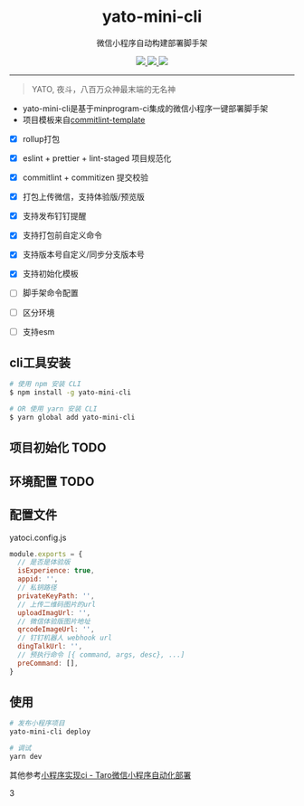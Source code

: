 <div align="center">
  <h1>yato-mini-cli</h1>
  <p>微信小程序自动构建部署脚手架</p>
  <a href="https://github.com/ssdmtank/yato-mini-cli">
    <img src="https://img.shields.io/badge/node-%3E%3D12-brightgreen">
  </a>
  <a href="https://github.com/ssdmtank/yato-mini-cli">
    <img src="https://img.shields.io/badge/npm-v0.0.1-blue">
  </a>
  <a href="https://github.com/ssdmtank/yato-mini-cli">
    <img src="https://img.shields.io/badge/lincense-MIT-green">
  </a>
</div>

---

> YATO, 夜斗，八百万众神最末端的无名神

* yato-mini-cli是基于minprogram-ci集成的微信小程序一键部署脚手架
* 项目模板来自[commitlint-template](https://github.com/ssdmtank/commitlint-template)

- [X] rollup打包
- [X] eslint + prettier + lint-staged 项目规范化
- [X] commitlint + commitizen 提交校验
- [X] 打包上传微信，支持体验版/预览版
- [X] 支持发布钉钉提醒
- [X] 支持打包前自定义命令
- [X] 支持版本号自定义/同步分支版本号
- [X] 支持初始化模板
- [ ] 脚手架命令配置
- [ ] 区分环境
- [ ] 支持esm


## cli工具安装
```bash
# 使用 npm 安装 CLI
$ npm install -g yato-mini-cli

# OR 使用 yarn 安装 CLI
$ yarn global add yato-mini-cli

```

## 项目初始化 TODO
## 环境配置 TODO

## 配置文件
yatoci.config.js
```js
module.exports = {
  // 是否是体验版
  isExperience: true,
  appid: '',
  // 私钥路径
  privateKeyPath: '',
  // 上传二维码图片的url
  uploadImagUrl: '',
  // 微信体验版图片地址
  qrcodeImageUrl: '',
  // 钉钉机器人 webhook url
  dingTalkUrl: '',
  // 预执行命令 [{ command, args, desc}, ...]
  preCommand: [],
}


```

## 使用
```bash
# 发布小程序项目
yato-mini-cli deploy
```


```bash
# 调试
yarn dev

```

其他参考[小程序实现ci - Taro微信小程序自动化部署](!https://juejin.cn/post/7069070842499432479)

3